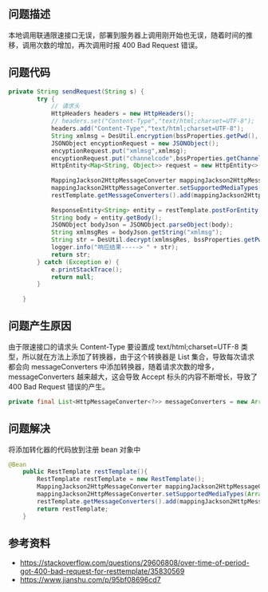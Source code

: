 ## 问题描述
本地调用联通限速接口无误，部署到服务器上调用刚开始也无误，随着时间的推移，调用次数的增加，再次调用时报 400 Bad Request 错误。

## 问题代码
```java
private String sendRequest(String s) {
		try {
			// 请求头
			HttpHeaders headers = new HttpHeaders();
			// headers.set("Content-Type","text/html;charset=UTF-8");
			headers.add("Content-Type","text/html;charset=UTF-8");
			String xmlmsg = DesUtil.encryption(bssProperties.getPwd(), s);
			JSONObject encyptionRequest = new JSONObject();
			encyptionRequest.put("xmlmsg",xmlmsg);
			encyptionRequest.put("channelcode",bssProperties.getChannelCode());
			HttpEntity<Map<String, Object>> request = new HttpEntity<>(encyptionRequest, headers);
			
			MappingJackson2HttpMessageConverter mappingJackson2HttpMessageConverter = new MappingJackson2HttpMessageConverter();
			mappingJackson2HttpMessageConverter.setSupportedMediaTypes(Arrays.asList(MediaType.TEXT_HTML));
			restTemplate.getMessageConverters().add(mappingJackson2HttpMessageConverter);
			
			ResponseEntity<String> entity = restTemplate.postForEntity(bssProperties.getUrl(), request,String.class); 
			String body = entity.getBody();
			JSONObject bodyJson = JSONObject.parseObject(body);
			String xmlmsgRes = bodyJson.getString("xmlmsg");
			String str = DesUtil.decrypt(xmlmsgRes, bssProperties.getPwd());
			logger.info("响应结果-----> " + str);
			return str;
		} catch (Exception e) {
			e.printStackTrace();
			return null;
		}	
		
	}
```

## 问题产生原因

由于限速接口的请求头 Content-Type 要设置成 text/html;charset=UTF-8 类型，所以就在方法上添加了转换器，由于这个转换器是 List 集合，导致每次请求都会向 messageConverters 中添加转换器，随着请求次数的增多，messageConverters 越来越大，这会导致 Accept 标头的内容不断增长，导致了 400 Bad Request 错误的产生。  

```java
private final List<HttpMessageConverter<?>> messageConverters = new ArrayList<>();
```

## 问题解决

将添加转化器的代码放到注册 bean 对象中

```java
@Bean
	public RestTemplate restTemplate(){
		RestTemplate restTemplate = new RestTemplate();
		MappingJackson2HttpMessageConverter mappingJackson2HttpMessageConverter = new MappingJackson2HttpMessageConverter();
		mappingJackson2HttpMessageConverter.setSupportedMediaTypes(Arrays.asList(MediaType.TEXT_HTML));
		restTemplate.getMessageConverters().add(mappingJackson2HttpMessageConverter);
		return restTemplate;
	}
```

## 参考资料

- https://stackoverflow.com/questions/29606808/over-time-of-period-got-400-bad-request-for-resttemplate/35830569
- https://www.jianshu.com/p/95bf08696cd7